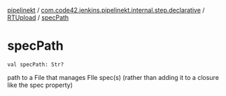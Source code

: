 [pipelinekt](../../index.md) / [com.code42.jenkins.pipelinekt.internal.step.declarative](../index.md) / [RTUpload](index.md) / [specPath](./spec-path.md)

# specPath

`val specPath: Str?`

path to a File that manages FIle spec(s) (rather than adding it to a closure like the spec property)


